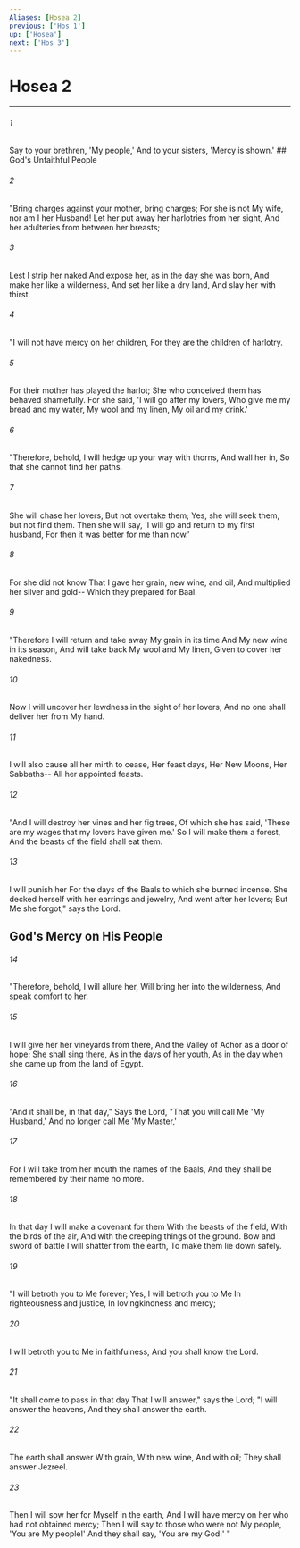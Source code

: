 ```yaml
---
Aliases: [Hosea 2]
previous: ['Hos 1']
up: ['Hosea']
next: ['Hos 3']
---
```

# Hosea 2

***


###### 1 
Say to your brethren, 'My people,' And to your sisters, 'Mercy is shown.' ## God's Unfaithful People 

###### 2 
"Bring charges against your mother, bring charges; For she is not My wife, nor am I her Husband! Let her put away her harlotries from her sight, And her adulteries from between her breasts; 

###### 3 
Lest I strip her naked And expose her, as in the day she was born, And make her like a wilderness, And set her like a dry land, And slay her with thirst. 

###### 4 
"I will not have mercy on her children, For they are the children of harlotry. 

###### 5 
For their mother has played the harlot; She who conceived them has behaved shamefully. For she said, 'I will go after my lovers, Who give me my bread and my water, My wool and my linen, My oil and my drink.' 

###### 6 
"Therefore, behold, I will hedge up your way with thorns, And wall her in, So that she cannot find her paths. 

###### 7 
She will chase her lovers, But not overtake them; Yes, she will seek them, but not find them. Then she will say, 'I will go and return to my first husband, For then it was better for me than now.' 

###### 8 
For she did not know That I gave her grain, new wine, and oil, And multiplied her silver and gold-- Which they prepared for Baal. 

###### 9 
"Therefore I will return and take away My grain in its time And My new wine in its season, And will take back My wool and My linen, Given to cover her nakedness. 

###### 10 
Now I will uncover her lewdness in the sight of her lovers, And no one shall deliver her from My hand. 

###### 11 
I will also cause all her mirth to cease, Her feast days, Her New Moons, Her Sabbaths-- All her appointed feasts. 

###### 12 
"And I will destroy her vines and her fig trees, Of which she has said, 'These are my wages that my lovers have given me.' So I will make them a forest, And the beasts of the field shall eat them. 

###### 13 
I will punish her For the days of the Baals to which she burned incense. She decked herself with her earrings and jewelry, And went after her lovers; But Me she forgot," says the Lord.

## God's Mercy on His People 

###### 14 
"Therefore, behold, I will allure her, Will bring her into the wilderness, And speak comfort to her. 

###### 15 
I will give her her vineyards from there, And the Valley of Achor as a door of hope; She shall sing there, As in the days of her youth, As in the day when she came up from the land of Egypt. 

###### 16 
"And it shall be, in that day," Says the Lord, "That you will call Me 'My Husband,' And no longer call Me 'My Master,' 

###### 17 
For I will take from her mouth the names of the Baals, And they shall be remembered by their name no more. 

###### 18 
In that day I will make a covenant for them With the beasts of the field, With the birds of the air, And with the creeping things of the ground. Bow and sword of battle I will shatter from the earth, To make them lie down safely. 

###### 19 
"I will betroth you to Me forever; Yes, I will betroth you to Me In righteousness and justice, In lovingkindness and mercy; 

###### 20 
I will betroth you to Me in faithfulness, And you shall know the Lord. 

###### 21 
"It shall come to pass in that day That I will answer," says the Lord; "I will answer the heavens, And they shall answer the earth. 

###### 22 
The earth shall answer With grain, With new wine, And with oil; They shall answer Jezreel. 

###### 23 
Then I will sow her for Myself in the earth, And I will have mercy on her who had not obtained mercy; Then I will say to those who were not My people, 'You are My people!' And they shall say, 'You are my God!' "
